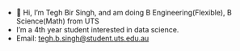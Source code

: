 - 👋 Hi, I’m Tegh Bir Singh, and am doing B Engineering(Flexible), B Science(Math) from UTS 
- I’m a 4th year student interested in data science.
- Email: tegh.b.singh@student.uts.edu.au

<!---
tegh04/tegh04 is a ✨ special ✨ repository because its `README.md` (this file) appears on your GitHub profile.
You can click the Preview link to take a look at your changes.
--->
